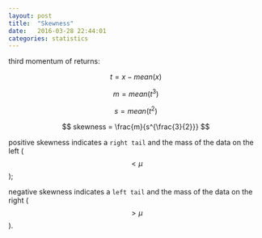 ```yaml
---
layout: post
title:  "Skewness"
date:   2016-03-28 22:44:01
categories: statistics
---
```


third momentum of returns:

$$ t = x - mean(x) $$

$$ m = mean(t ^ 3) $$

$$ s = mean(t ^ 2) $$

$$ skewness = \frac{m}{s^{\frac{3}{2}}} $$

positive skewness indicates a `right tail` and the mass of the data on the left ($$< \mu$$);

negative skewness indicates a `left tail` and the mass of the data on the right ($$> \mu$$).
